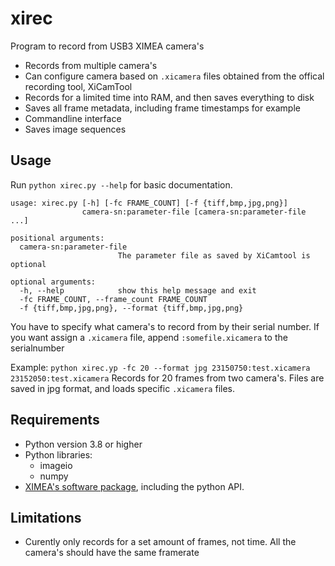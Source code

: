 # xirec

Program to record from USB3 XIMEA camera's

* Records from multiple camera's
* Can configure camera based on `.xicamera` files obtained from the offical recording tool, XiCamTool
* Records for a limited time into RAM, and then saves everything to disk
* Saves all frame metadata, including frame timestamps for example
* Commandline interface
* Saves image sequences


## Usage
Run `python xirec.py --help` for basic documentation.

```
usage: xirec.py [-h] [-fc FRAME_COUNT] [-f {tiff,bmp,jpg,png}]
                camera-sn:parameter-file [camera-sn:parameter-file ...]

positional arguments:
  camera-sn:parameter-file
                        The parameter file as saved by XiCamtool is optional

optional arguments:
  -h, --help            show this help message and exit
  -fc FRAME_COUNT, --frame_count FRAME_COUNT
  -f {tiff,bmp,jpg,png}, --format {tiff,bmp,jpg,png}
```

You have to specify what camera's to record from by their serial number. If you want assign a `.xicamera` file, append `:somefile.xicamera` to the serialnumber

Example: `python xirec.yp -fc 20 --format jpg 23150750:test.xicamera 23152050:test.xicamera`
Records for 20 frames from two camera's. Files are saved in jpg format, and loads specific `.xicamera` files.


## Requirements

* Python version 3.8 or higher
* Python libraries:
  * imageio
  * numpy
* [XIMEA's software package](https://www.ximea.com/support/wiki/apis/XIMEA_Windows_Software_Package), including the python API.

## Limitations
* Curently only records for a set amount of frames, not time. All the camera's should have the same framerate
